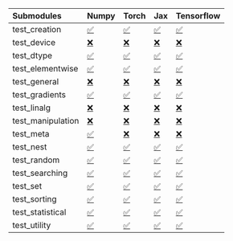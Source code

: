 | Submodules        | Numpy                                                                                                                           | Torch                                                                                                                           | Jax                                                                                                                             | Tensorflow                                                                                                                      |
|:------------------|:--------------------------------------------------------------------------------------------------------------------------------|:--------------------------------------------------------------------------------------------------------------------------------|:--------------------------------------------------------------------------------------------------------------------------------|:--------------------------------------------------------------------------------------------------------------------------------|
| test_creation     | <a href="https://github.com/unifyai/ivy/runs/7922424598?check_suite_focus=true" rel="noopener noreferrer" target="_blank">✅</a> | <a href="https://github.com/unifyai/ivy/runs/7922426113?check_suite_focus=true" rel="noopener noreferrer" target="_blank">✅</a> | <a href="https://github.com/unifyai/ivy/runs/7922428156?check_suite_focus=true" rel="noopener noreferrer" target="_blank">✅</a> | <a href="https://github.com/unifyai/ivy/runs/7922430153?check_suite_focus=true" rel="noopener noreferrer" target="_blank">✅</a> |
| test_device       | <a href="https://github.com/unifyai/ivy/runs/7922424690?check_suite_focus=true" rel="noopener noreferrer" target="_blank">❌</a> | <a href="https://github.com/unifyai/ivy/runs/7922426229?check_suite_focus=true" rel="noopener noreferrer" target="_blank">❌</a> | <a href="https://github.com/unifyai/ivy/runs/7922428284?check_suite_focus=true" rel="noopener noreferrer" target="_blank">❌</a> | <a href="https://github.com/unifyai/ivy/runs/7922430245?check_suite_focus=true" rel="noopener noreferrer" target="_blank">❌</a> |
| test_dtype        | <a href="https://github.com/unifyai/ivy/runs/7922424784?check_suite_focus=true" rel="noopener noreferrer" target="_blank">✅</a> | <a href="https://github.com/unifyai/ivy/runs/7922426328?check_suite_focus=true" rel="noopener noreferrer" target="_blank">✅</a> | <a href="https://github.com/unifyai/ivy/runs/7922428378?check_suite_focus=true" rel="noopener noreferrer" target="_blank">✅</a> | <a href="https://github.com/unifyai/ivy/runs/7922430330?check_suite_focus=true" rel="noopener noreferrer" target="_blank">✅</a> |
| test_elementwise  | <a href="https://github.com/unifyai/ivy/runs/7922424854?check_suite_focus=true" rel="noopener noreferrer" target="_blank">✅</a> | <a href="https://github.com/unifyai/ivy/runs/7922426454?check_suite_focus=true" rel="noopener noreferrer" target="_blank">✅</a> | <a href="https://github.com/unifyai/ivy/runs/7922428503?check_suite_focus=true" rel="noopener noreferrer" target="_blank">✅</a> | <a href="https://github.com/unifyai/ivy/runs/7922430432?check_suite_focus=true" rel="noopener noreferrer" target="_blank">✅</a> |
| test_general      | <a href="https://github.com/unifyai/ivy/runs/7922424950?check_suite_focus=true" rel="noopener noreferrer" target="_blank">❌</a> | <a href="https://github.com/unifyai/ivy/runs/7922426626?check_suite_focus=true" rel="noopener noreferrer" target="_blank">❌</a> | <a href="https://github.com/unifyai/ivy/runs/7922428632?check_suite_focus=true" rel="noopener noreferrer" target="_blank">❌</a> | <a href="https://github.com/unifyai/ivy/runs/7922430555?check_suite_focus=true" rel="noopener noreferrer" target="_blank">❌</a> |
| test_gradients    | <a href="https://github.com/unifyai/ivy/runs/7922425037?check_suite_focus=true" rel="noopener noreferrer" target="_blank">✅</a> | <a href="https://github.com/unifyai/ivy/runs/7922426826?check_suite_focus=true" rel="noopener noreferrer" target="_blank">✅</a> | <a href="https://github.com/unifyai/ivy/runs/7922428791?check_suite_focus=true" rel="noopener noreferrer" target="_blank">✅</a> | <a href="https://github.com/unifyai/ivy/runs/7922430655?check_suite_focus=true" rel="noopener noreferrer" target="_blank">✅</a> |
| test_linalg       | <a href="https://github.com/unifyai/ivy/runs/7922425122?check_suite_focus=true" rel="noopener noreferrer" target="_blank">❌</a> | <a href="https://github.com/unifyai/ivy/runs/7922426994?check_suite_focus=true" rel="noopener noreferrer" target="_blank">❌</a> | <a href="https://github.com/unifyai/ivy/runs/7922428891?check_suite_focus=true" rel="noopener noreferrer" target="_blank">❌</a> | <a href="https://github.com/unifyai/ivy/runs/7922430807?check_suite_focus=true" rel="noopener noreferrer" target="_blank">❌</a> |
| test_manipulation | <a href="https://github.com/unifyai/ivy/runs/7922425215?check_suite_focus=true" rel="noopener noreferrer" target="_blank">❌</a> | <a href="https://github.com/unifyai/ivy/runs/7922427124?check_suite_focus=true" rel="noopener noreferrer" target="_blank">❌</a> | <a href="https://github.com/unifyai/ivy/runs/7922429004?check_suite_focus=true" rel="noopener noreferrer" target="_blank">❌</a> | <a href="https://github.com/unifyai/ivy/runs/7922430896?check_suite_focus=true" rel="noopener noreferrer" target="_blank">❌</a> |
| test_meta         | <a href="https://github.com/unifyai/ivy/runs/7922425303?check_suite_focus=true" rel="noopener noreferrer" target="_blank">✅</a> | <a href="https://github.com/unifyai/ivy/runs/7922427278?check_suite_focus=true" rel="noopener noreferrer" target="_blank">❌</a> | <a href="https://github.com/unifyai/ivy/runs/7922429112?check_suite_focus=true" rel="noopener noreferrer" target="_blank">❌</a> | <a href="https://github.com/unifyai/ivy/runs/7922431012?check_suite_focus=true" rel="noopener noreferrer" target="_blank">❌</a> |
| test_nest         | <a href="https://github.com/unifyai/ivy/runs/7922425408?check_suite_focus=true" rel="noopener noreferrer" target="_blank">✅</a> | <a href="https://github.com/unifyai/ivy/runs/7922427438?check_suite_focus=true" rel="noopener noreferrer" target="_blank">✅</a> | <a href="https://github.com/unifyai/ivy/runs/7922429238?check_suite_focus=true" rel="noopener noreferrer" target="_blank">✅</a> | <a href="https://github.com/unifyai/ivy/runs/7922431103?check_suite_focus=true" rel="noopener noreferrer" target="_blank">✅</a> |
| test_random       | <a href="https://github.com/unifyai/ivy/runs/7922425546?check_suite_focus=true" rel="noopener noreferrer" target="_blank">✅</a> | <a href="https://github.com/unifyai/ivy/runs/7922427551?check_suite_focus=true" rel="noopener noreferrer" target="_blank">✅</a> | <a href="https://github.com/unifyai/ivy/runs/7922429363?check_suite_focus=true" rel="noopener noreferrer" target="_blank">✅</a> | <a href="https://github.com/unifyai/ivy/runs/7922431191?check_suite_focus=true" rel="noopener noreferrer" target="_blank">✅</a> |
| test_searching    | <a href="https://github.com/unifyai/ivy/runs/7922425628?check_suite_focus=true" rel="noopener noreferrer" target="_blank">✅</a> | <a href="https://github.com/unifyai/ivy/runs/7922427646?check_suite_focus=true" rel="noopener noreferrer" target="_blank">✅</a> | <a href="https://github.com/unifyai/ivy/runs/7922429517?check_suite_focus=true" rel="noopener noreferrer" target="_blank">✅</a> | <a href="https://github.com/unifyai/ivy/runs/7922431302?check_suite_focus=true" rel="noopener noreferrer" target="_blank">✅</a> |
| test_set          | <a href="https://github.com/unifyai/ivy/runs/7922425735?check_suite_focus=true" rel="noopener noreferrer" target="_blank">✅</a> | <a href="https://github.com/unifyai/ivy/runs/7922427751?check_suite_focus=true" rel="noopener noreferrer" target="_blank">✅</a> | <a href="https://github.com/unifyai/ivy/runs/7922429625?check_suite_focus=true" rel="noopener noreferrer" target="_blank">✅</a> | <a href="https://github.com/unifyai/ivy/runs/7922431391?check_suite_focus=true" rel="noopener noreferrer" target="_blank">✅</a> |
| test_sorting      | <a href="https://github.com/unifyai/ivy/runs/7922425838?check_suite_focus=true" rel="noopener noreferrer" target="_blank">✅</a> | <a href="https://github.com/unifyai/ivy/runs/7922427838?check_suite_focus=true" rel="noopener noreferrer" target="_blank">✅</a> | <a href="https://github.com/unifyai/ivy/runs/7922429781?check_suite_focus=true" rel="noopener noreferrer" target="_blank">✅</a> | <a href="https://github.com/unifyai/ivy/runs/7922431494?check_suite_focus=true" rel="noopener noreferrer" target="_blank">✅</a> |
| test_statistical  | <a href="https://github.com/unifyai/ivy/runs/7922425918?check_suite_focus=true" rel="noopener noreferrer" target="_blank">✅</a> | <a href="https://github.com/unifyai/ivy/runs/7922427946?check_suite_focus=true" rel="noopener noreferrer" target="_blank">✅</a> | <a href="https://github.com/unifyai/ivy/runs/7922429906?check_suite_focus=true" rel="noopener noreferrer" target="_blank">✅</a> | <a href="https://github.com/unifyai/ivy/runs/7922431567?check_suite_focus=true" rel="noopener noreferrer" target="_blank">✅</a> |
| test_utility      | <a href="https://github.com/unifyai/ivy/runs/7922426013?check_suite_focus=true" rel="noopener noreferrer" target="_blank">✅</a> | <a href="https://github.com/unifyai/ivy/runs/7922428047?check_suite_focus=true" rel="noopener noreferrer" target="_blank">✅</a> | <a href="https://github.com/unifyai/ivy/runs/7922430030?check_suite_focus=true" rel="noopener noreferrer" target="_blank">✅</a> | <a href="https://github.com/unifyai/ivy/runs/7922431661?check_suite_focus=true" rel="noopener noreferrer" target="_blank">✅</a> |